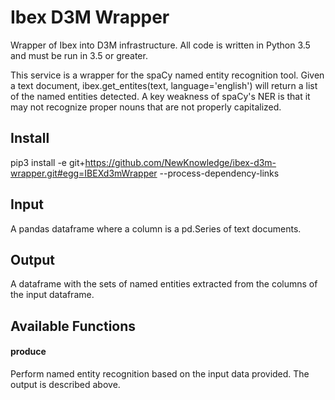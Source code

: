 # Ibex D3M Wrapper

Wrapper of Ibex into D3M infrastructure. All code is written in Python 3.5 and must be run in 3.5 or greater. 

This service is a wrapper for the spaCy named entity recognition tool. Given a text document, ibex.get_entites(text, language='english') will return a list of the named entities detected. A key weakness of spaCy's NER is that it may not recognize proper nouns that are not properly capitalized.

## Install

pip3 install -e git+https://github.com/NewKnowledge/ibex-d3m-wrapper.git#egg=IBEXd3mWrapper --process-dependency-links

## Input
A pandas dataframe where a column is a pd.Series of text documents.

## Output
A dataframe with the sets of named entities extracted from the columns of the input dataframe.

## Available Functions

#### produce
Perform named entity recognition based on the input data provided. The output is described above.
